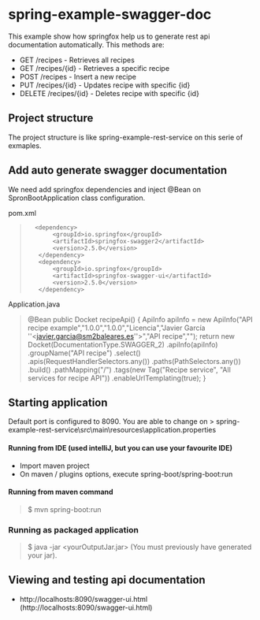 # spring-example-swagger-doc
This example show how springfox help us to generate rest api documentation automatically. 
This methods are:
* GET /recipes - Retrieves all recipes
* GET /recipes/{id} - Retrieves a specific recipe
* POST /recipes - Insert a new recipe
* PUT /recipes/{id} - Updates recipe with specific {id}
* DELETE /recipes/{id} - Deletes recipe with specific {id}

## Project structure
The project structure is like spring-example-rest-service on this serie of exmaples.

## Add auto generate swagger documentation
We need add springfox dependencies and inject @Bean on SpronBootApplication class configuration.

pom.xml
>		<dependency>
>            <groupId>io.springfox</groupId>
>            <artifactId>springfox-swagger2</artifactId>
>            <version>2.5.0</version>
>        </dependency>
>        <dependency>
>            <groupId>io.springfox</groupId>
>            <artifactId>springfox-swagger-ui</artifactId>
>            <version>2.5.0</version>
>        </dependency>

Application.java
>	@Bean
>	public Docket recipeApi() {
>		ApiInfo apiInfo = new ApiInfo("API recipe example","1.0.0","1.0.0","Licencia","Javier García ''<javier.garcia@sm2baleares.es''>","API recipe","");
>		return new Docket(DocumentationType.SWAGGER_2)
>				.apiInfo(apiInfo)
>               .groupName("API recipe")
>                .select()
>                .apis(RequestHandlerSelectors.any())
>                .paths(PathSelectors.any())
>                .build()
>                .pathMapping("/")
>				.tags(new Tag("Recipe service", "All services for recipe API"))
>				.enableUrlTemplating(true);
>	}


## Starting application
Default port is configured to 8090. You are able to change on  > spring-example-rest-service\src\main\resources\application.properties

#### Running from IDE (used intelliJ, but you can use your favourite IDE)
* Import maven project
* On maven / plugins options, execute  spring-boot/spring-boot:run

#### Running from maven command
> $ mvn spring-boot:run

### Running as packaged application 
> $ java -jar <yourOutputJar.jar> (You must previously have generated your jar).

## Viewing and testing api documentation
* http://localhosts:8090/swagger-ui.html (http://localhosts:8090/swagger-ui.html)
